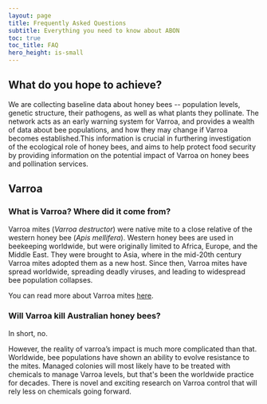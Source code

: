 ```yaml
---
layout: page
title: Frequently Asked Questions
subtitle: Everything you need to know about ABON
toc: true
toc_title: FAQ
hero_height: is-small
---
```


## What do you hope to achieve?
We are collecting baseline data about honey bees -- population levels, genetic structure, their pathogens, as well as what plants they pollinate. The network acts as an early warning system for Varroa, and provides a wealth of data about bee populations, and how they may change if Varroa becomes established.This information is crucial in furthering investigation of the ecological role of honey bees, and aims to help protect food security by providing information on the potential impact of Varroa on honey bees and pollination services.

## Varroa
### What is Varroa? Where did it come from?
Varroa mites (*Varroa destructor*) were native mite to a close relative of the western honey bee (*Apis mellifera*). Western honey bees are used in beekeeping worldwide, but were originally limited to Africa, Europe, and the Middle East. They were brought to Asia, where in the mid-20th century Varroa mites adopted them as a new host. Since then, Varroa mites have spread worldwide, spreading deadly viruses, and leading to widespread bee population collapses. 

You can read more about Varroa mites [here](https://www.anu.edu.au/news/all-news/here%E2%80%99s-what-you-need-to-know-about-the-varroa-mite).

### Will Varroa kill Australian honey bees?
In short, no. 

However, the reality of varroa’s impact is much more complicated than that. Worldwide, bee populations have shown an ability to evolve resistance to the mites. Managed colonies will most likely have to be treated with chemicals to manage Varroa levels, but that's been the worldwide practice for decades. There is novel and exciting research on Varroa control that will rely less on chemicals going forward.